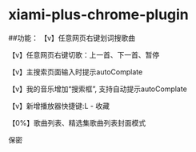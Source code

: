 # xiami-plus-chrome-plugin

##功能：
【v】任意网页右键划词搜歌曲

【v】任意网页右键切歌：上一首、下一首、暂停

【v】主搜索页面输入时提示autoComplate

【v】我的音乐增加“搜索框”, 支持自动提示autoComplate

【v】新增播放器快捷键:L - 收藏

【0%】歌曲列表、精选集歌曲列表封面模式

保密

